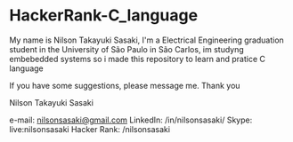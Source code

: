 # HackerRank-C_language
 My name is Nilson Takayuki Sasaki, I'm a Electrical Engineering graduation student in the University of São Paulo in São Carlos, im studyng embebedded systems so i made this repository to learn and pratice C language

 If you have some suggestions, please message me.
 Thank you

 Nilson Takayuki Sasaki
 
 e-mail:      nilsonsasaki@gmail.com
 LinkedIn:    /in/nilsonsasaki/
 Skype:       live:nilsonsasaki
 Hacker Rank: /nilsonsasaki 

